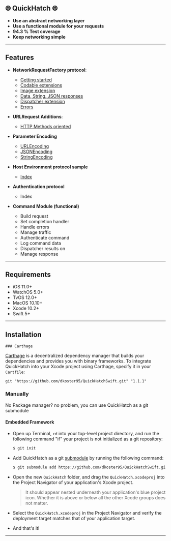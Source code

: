 

## 🌐 QuickHatch 🌐
- **Use an abstract networking layer**
- **Use a functional module for your requests**
- **94.3 % Test coverage**
- **Keep networking simple**
---


## Features

- **NetworkRequestFactory protocol**:
	- [Getting started](https://github.com/dkoster95/QuickHatchSwift/blob/master/Docs/GettingStarted.md)
	- [Codable extensions](https://github.com/dkoster95/QuickHatchSwift/blob/master/Docs/CodableExtensions.md)
	- [Image extension](https://github.com/dkoster95/QuickHatchSwift/blob/master/Docs/ImageExtension.md)
	- [Data, String, JSON responses](https://github.com/dkoster95/QuickHatchSwift/blob/master/Docs/Responses.md)
	- [Dispatcher extension](https://github.com/dkoster95/QuickHatchSwift/blob/master/Docs/DispatcherExtension.md)
	- [Errors](https://github.com/dkoster95/QuickHatchSwift/blob/master/Docs/Error.md)
- **URLRequest Additions**:
	- [HTTP Methods oriented](https://github.com/dkoster95/QuickHatchSwift/blob/master/Docs/URLRequestExtension.md)
- **Parameter Encoding**
	- [URLEncoding](https://github.com/dkoster95/QuickHatchSwift/blob/master/Docs/URLEncoding.md)
	- [JSONEncoding](https://github.com/dkoster95/QuickHatchSwift/blob/master/Docs/JSONEncoding.md)
	- [StringEncoding](https://github.com/dkoster95/QuickHatchSwift/blob/master/Docs/StringEncoding.md)
- **Host Environment protocol sample**
	- [Index](https://github.com/dkoster95/QuickHatchSwift/blob/master/Docs/HostEnvironment.md)
- **Authentication protocol**
	- Index

- **Command Module (functional)**
	- Build request
	- Set completion handler
	- Handle errors
	- Manage traffic
	- Authenticate command
	- Log command data
	- Dispatcher results on 
	- Manage response
---

## Requirements

- iOS 11.0+ 
- WatchOS 5.0+
- TvOS 12.0+
- MacOS 10.10+
- Xcode 10.2+
- Swift 5+

---

## Installation
	### Carthage

[Carthage](https://github.com/Carthage/Carthage) is a decentralized dependency manager that builds your dependencies and provides you with binary frameworks. To integrate QuickHatch into your Xcode project using Carthage, specify it in your `Cartfile`:

```ogdl
git "https://github.com/dkoster95/QuickHatchSwift.git" "1.1.1"
```

### Manually

No Package manager? no problem, you can use QuickHatch as a git submodule

#### Embedded Framework

- Open up Terminal, `cd` into your top-level project directory, and run the following command "if" your project is not initialized as a git repository:

  ```bash
  $ git init
  ```

- Add QuickHatch as a git [submodule](https://git-scm.com/docs/git-submodule) by running the following command:

  ```bash
  $ git submodule add https://github.com/dkoster95/QuickHatchSwift.git
  ```

- Open the new `QuickHatch` folder, and drag the `QuickHatch.xcodeproj` into the Project Navigator of your application's Xcode project.

    > It should appear nested underneath your application's blue project icon. Whether it is above or below all the other Xcode groups does not matter.

- Select the `QuickHatch.xcodeproj` in the Project Navigator and verify the deployment target matches that of your application target.


- And that's it!
---

